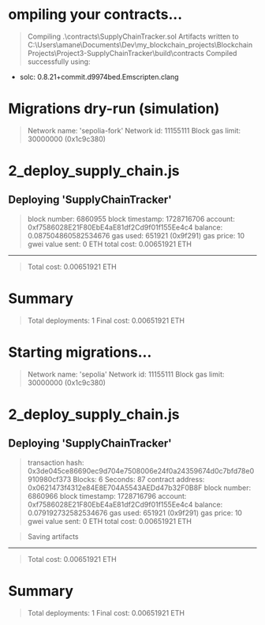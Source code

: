 ompiling your contracts...
===========================
> Compiling .\contracts\SupplyChainTracker.sol
> Artifacts written to C:\Users\amane\Documents\Dev\my_blockchain_projects\BlockchainProjects\Project3-SupplyChainTracker\build\contracts
> Compiled successfully using:
   - solc: 0.8.21+commit.d9974bed.Emscripten.clang     


Migrations dry-run (simulation)
===============================
> Network name:    'sepolia-fork'
> Network id:      11155111
> Block gas limit: 30000000 (0x1c9c380)


2_deploy_supply_chain.js
========================

   Deploying 'SupplyChainTracker'
   ------------------------------
   > block number:        6860955
   > block timestamp:     1728716706
   > account:             0xf7586028E21F80EbE4aE81df2Cd9f01f155Ee4c4
   > balance:             0.087504860582534676
   > gas used:            651921 (0x9f291)
   > gas price:           10 gwei
   > value sent:          0 ETH
   > total cost:          0.00651921 ETH

   -------------------------------------
   > Total cost:          0.00651921 ETH

Summary
=======
> Total deployments:   1
> Final cost:          0.00651921 ETH




Starting migrations...
======================
> Network name:    'sepolia'
> Network id:      11155111
> Block gas limit: 30000000 (0x1c9c380)


2_deploy_supply_chain.js
========================

   Deploying 'SupplyChainTracker'
   ------------------------------
   > transaction hash:    0x3de045ce86690ec9d704e7508006e24f0a24359674d0c7bfd78e0910980cf373
   > Blocks: 6            Seconds: 87
   > contract address:    0x0621473f4312e84E8E704A5543AEDd47b32F0B8F
   > block number:        6860966
   > block timestamp:     1728716796
   > account:             0xf7586028E21F80EbE4aE81df2Cd9f01f155Ee4c4
   > balance:             0.079192732582534676
   > gas used:            651921 (0x9f291)
   > gas price:           10 gwei
   > value sent:          0 ETH
   > total cost:          0.00651921 ETH

   > Saving artifacts
   -------------------------------------
   > Total cost:          0.00651921 ETH

Summary
=======
> Total deployments:   1
> Final cost:          0.00651921 ETH